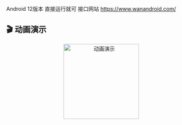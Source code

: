 Android 12版本 直接运行就可
接口网站  https://www.wanandroid.com/
## 🎬 动画演示

<p align="center">
  <img src="asset/demo.gif" alt="动画演示" width="200">
</p>

